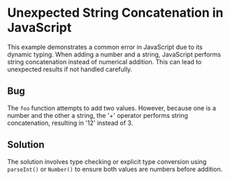 # Unexpected String Concatenation in JavaScript
This example demonstrates a common error in JavaScript due to its dynamic typing.  When adding a number and a string, JavaScript performs string concatenation instead of numerical addition. This can lead to unexpected results if not handled carefully.

## Bug
The `foo` function attempts to add two values. However, because one is a number and the other a string, the '+' operator performs string concatenation, resulting in '12' instead of 3.

## Solution
The solution involves type checking or explicit type conversion using `parseInt()` or `Number()` to ensure both values are numbers before addition.
